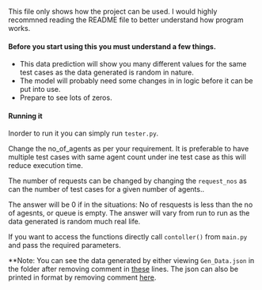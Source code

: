 This file only shows how the project can be used. I would highly recommned reading the README file to better understand how program works. 

#### Before you start using this you must understand a few things. 

* This data prediction will show you many different values for the same test cases as the data generated is random in nature.
* The model will probably need some changes in in logic before it can be put into use.
* Prepare to see lots of zeros. 

#### Running it
Inorder to run it you can simply run ``tester.py``. 

Change the no_of_agents as per your requirement. It is preferable to have multiple test cases with same agent count under ine test case as this will reduce execution time. 

The number of requests can be changed by changing the ``request_nos`` as can the number of test cases for a given number of agents.. 

The answer will be 0 if in the situations: No of resquests is less than the no of agesnts, or queue is empty. The answer will vary from run to run as the data generated is random much real life. 

If you want to access the functions directly call ``contoller()`` from ``main.py`` and pass the required parameters. 

**Note: You can see the data generated by either viewing ``Gen_Data.json`` in the folder after removing comment in [these](https://github.com/Treshank/SupportGenieEx1/blob/ff11da72a7ea0f882129ff5da6e8eb822040ba41/tester.py#L9) lines. The json can also be printed in format by removing comment [here](https://github.com/Treshank/SupportGenieEx1/blob/ff11da72a7ea0f882129ff5da6e8eb822040ba41/Classes/Issue.py#L63).
